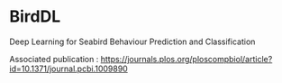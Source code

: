 # BirdDL
Deep Learning for Seabird Behaviour Prediction and Classification


Associated publication :
https://journals.plos.org/ploscompbiol/article?id=10.1371/journal.pcbi.1009890 
